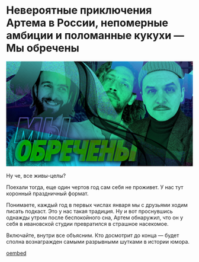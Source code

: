 # Невероятные приключения Артема в России, непомерные амбиции и поломанные кукухи — Мы обречены

![preview](./preview.jpg)

Ну че, все живы-целы?

Поехали тогда, еще один чертов год сам себя не проживет. У нас тут коронный праздничный формат.

Понимаете, каждый год в первых числах января мы с друзьями ходим писать подкаст. Это у нас такая традиция. Ну и вот проснувшись однажды утром после беспокойного сна, Артем обнаружил, что он у себя в ивановской студии превратился в страшное насекомое.

Включайте, внутри все объясним. Кто досмотрит до конца — будет сполна вознагражден самыми разрывными шутками в истории юмора.

[oembed](https://www.youtube.com/watch?v=dg77sMjCb1k)
	
